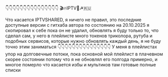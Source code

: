 👇👇👇👇👇👇👇👇👇👇👇👇👇👇👇
🎬🔥IPTV🍿☭🇷🇺

Что касается IPTVSHARED, я ничего не правил, это последние доступные версии с гитхаба автора по состоянию на 20.10.2025 я скопировал к себе пока он не удалил, обновлять я буду только то, что сделал сам, у него в плейлисте много токенов триколора, рутуба и подобных сервисов, которые нужно обновлять каждый день, я не буду точно этим заниматься
👇👇👇👇👇👇👇👇👇👇👇👇👇👇👇
У меня в плейлистах упор на долговечные потоки, пока основной мой плейлист в плачевном скорее состоянии потому что я не обновлял его полгода примерно, и многое померло
что касается избы и мультиков там готовые полные списки
